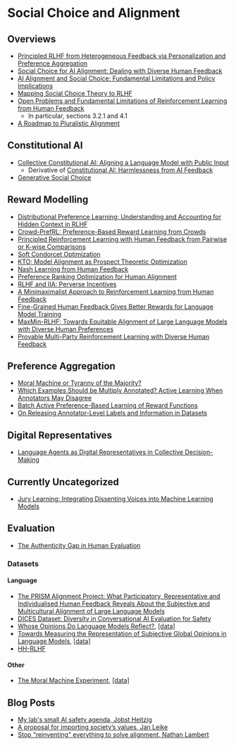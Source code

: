 # Social Choice and Alignment


## Overviews
- [Principled RLHF from Heterogeneous Feedback via Personalization and Preference Aggregation](https://arxiv.org/pdf/2405.00254)
- [Social Choice for AI Alignment: Dealing with Diverse Human Feedback](https://arxiv.org/abs/2404.10271)
- [AI Alignment and Social Choice: Fundamental Limitations and Policy Implications](https://arxiv.org/abs/2310.16048)
- [Mapping Social Choice Theory to RLHF](https://arxiv.org/pdf/2404.13038)
- [Open Problems and Fundamental Limitations of Reinforcement Learning from Human Feedback](https://arxiv.org/pdf/2307.15217#page=12.5)
  - In particular, sections 3.2.1 and 4.1
- [A Roadmap to Pluralistic Alignment](https://arxiv.org/pdf/2402.05070)

## Constitutional AI
- [Collective Constitutional AI: Aligning a Language Model with Public Input](https://www.anthropic.com/news/collective-constitutional-ai-aligning-a-language-model-with-public-input)
  - Derivative of [Constitutional AI: Harmlessness from AI Feedback](https://arxiv.org/abs/2212.08073)
- [Generative Social Choice](https://arxiv.org/pdf/2309.01291)

## Reward Modelling
- [Distributional Preference Learning: Understanding and Accounting for Hidden Context in RLHF](https://arxiv.org/abs/2312.08358)
- [Crowd-PrefRL: Preference-Based Reward Learning from Crowds](https://arxiv.org/abs/2401.10941)
- [Principled Reinforcement Learning with Human Feedback from Pairwise or K-wise Comparisons](https://arxiv.org/abs/2301.11270)
- [Soft Condorcet Optimization](https://drive.google.com/file/d/1D_N_zb-2sHz54v_piikTTNvW52SCswHw/view)
- [KTO: Model Alignment as Prospect Theoretic Optimization](https://arxiv.org/abs/2402.01306)
- [Nash Learning from Human Feedback](https://arxiv.org/pdf/2312.00886)
- [Preference Ranking Optimization for Human Alignment](https://arxiv.org/abs/2306.17492)
- [RLHF and IIA: Perverse Incentives](https://arxiv.org/abs/2312.01057)
- [A Minimaximalist Approach to Reinforcement Learning from Human Feedback](https://arxiv.org/abs/2401.04056)
- [Fine-Grained Human Feedback Gives Better Rewards for Language Model Training](https://arxiv.org/abs/2306.01693)
- [MaxMin-RLHF: Towards Equitable Alignment of Large Language Models with Diverse Human Preferences](https://arxiv.org/pdf/2402.08925)
- [Provable Multi-Party Reinforcement Learning with Diverse Human Feedback](https://arxiv.org/pdf/2403.05006)


## Preference Aggregation
- [Moral Machine or Tyranny of the Majority?](https://arxiv.org/pdf/2305.17319)
- [Which Examples Should be Multiply Annotated? Active Learning When Annotators May Disagree](https://aclanthology.org/2023.findings-acl.658/)
- [Batch Active Preference-Based Learning of Reward Functions](https://proceedings.mlr.press/v87/biyik18a/biyik18a.pdf)
- [On Releasing Annotator-Level Labels and Information in Datasets](https://arxiv.org/abs/2110.05699)

## Digital Representatives
- [Language Agents as Digital Representatives in Collective Decision-Making](https://openreview.net/pdf?id=sv7KZcUqu1)

## Currently Uncategorized
- [Jury Learning: Integrating Dissenting Voices into Machine Learning Models](https://dl.acm.org/doi/pdf/10.1145/3491102.3502004)

## Evaluation
- [The Authenticity Gap in Human Evaluation](https://arxiv.org/pdf/2205.11930)

### Datasets
#### Language
- [The PRISM Alignment Project: What Participatory, Representative and Individualised Human Feedback Reveals About the Subjective and Multicultural Alignment of Large Language Models](https://arxiv.org/abs/2404.16019)
- [DICES Dataset: Diversity in Conversational AI Evaluation for Safety](https://proceedings.neurips.cc/paper_files/paper/2023/file/a74b697bce4cac6c91896372abaa8863-Paper-Datasets_and_Benchmarks.pdf)
- [Whose Opinions Do Language Models Reflect?](https://proceedings.mlr.press/v202/santurkar23a.html), [[data]](https://github.com/tatsu-lab/opinions_qa)
- [Towards Measuring the Representation of Subjective Global Opinions in Language Models](https://arxiv.org/pdf/2306.16388), [[data]](https://huggingface.co/datasets/Anthropic/llm_global_opinions)
- [HH-RLHF](https://huggingface.co/datasets/Anthropic/hh-rlhf)
#### Other
- [The Moral Machine Experiment](https://core.ac.uk/download/pdf/231922494.pdf), [[data]](https://osf.io/3hvt2/)


## Blog Posts
- [My lab's small AI safety agenda, Jobst Heitzig](https://forum.effectivealtruism.org/posts/ZWjDkENuFohPShTyc/my-lab-s-small-ai-safety-agenda)
- [A proposal for importing society’s values, Jan Leike](https://aligned.substack.com/p/a-proposal-for-importing-societys-values)
- [Stop "reinventing" everything to solve alignment, Nathan Lambert](https://www.interconnects.ai/p/reinventing-llm-alignment)
